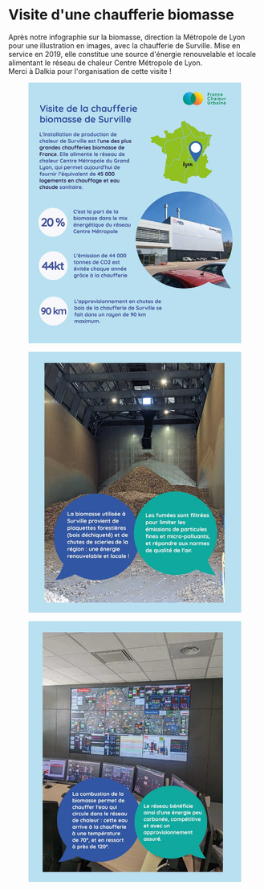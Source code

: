 # Visite d'une chaufferie biomasse

Après notre infographie sur la biomasse, direction la Métropole de Lyon pour une illustration en images, avec la chaufferie de Surville. Mise en service en 2019, elle constitue une source d'énergie renouvelable et locale alimentant le réseau de chaleur Centre Métropole de Lyon.\
Merci à Dalkia pour l'organisation de cette visite !

<div>

<figure><img src=".gitbook/assets/Surville.jpg" alt=""><figcaption></figcaption></figure>

 

<figure><img src=".gitbook/assets/Surville2.jpg" alt=""><figcaption></figcaption></figure>

 

<figure><img src=".gitbook/assets/Surville3.jpg" alt=""><figcaption></figcaption></figure>

</div>

